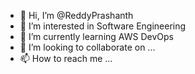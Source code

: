 - 👋 Hi, I’m @ReddyPrashanth
- 👀 I’m interested in Software Engineering
- 🌱 I’m currently learning AWS DevOps
- 💞️ I’m looking to collaborate on ...
- 📫 How to reach me ...

<!---
ReddyPrashanth/ReddyPrashanth is a ✨ special ✨ repository because its `README.md` (this file) appears on your GitHub profile.
You can click the Preview link to take a look at your changes.
--->
